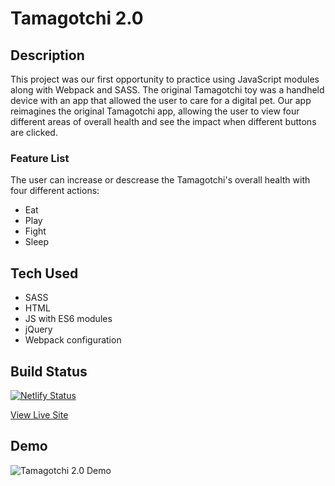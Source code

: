 # Tamagotchi 2.0

## Description
This project was our first opportunity to practice using JavaScript modules along with Webpack and SASS. The original Tamagotchi toy was a handheld device with an app that allowed the user to care for a digital pet. Our app reimagines the original Tamagotchi app, allowing the user to view four different areas of overall health and see the impact when different buttons are clicked.

### Feature List
The user can increase or descrease the Tamagotchi's overall health with four different actions:
- Eat
- Play
- Fight
- Sleep

## Tech Used
* SASS
* HTML
* JS with ES6 modules
* jQuery
* Webpack configuration

## Build Status
[![Netlify Status](https://api.netlify.com/api/v1/badges/6365eae9-8e3a-4265-968e-2737a1bae89f/deploy-status)](https://app.netlify.com/sites/tamagotchi-kaitvan/deploys)

[View Live Site](https://tamagotchi-kaitvan.netlify.app/)

## Demo
![Tamagotchi 2.0 Demo](/src/assets/tamagotchi-app-giphy)